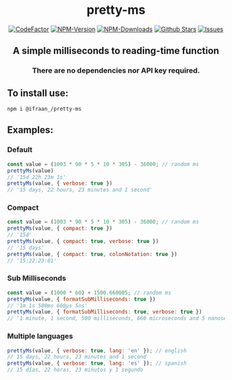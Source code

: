 <div align="center">
    <h1>pretty-ms</h1>
    <a href="https://www.codefactor.io/repository/github/ifraan/pretty-ms"><img src="https://www.codefactor.io/repository/github/ifraan/pretty-ms/badge" alt="CodeFactor" /></a>
    <a href="https://www.npmjs.com/package/@ifraan_/pretty-ms"><img src="https://badgen.net/npm/v/@ifraan_/pretty-ms?color=blue" alt="NPM-Version"/></a>
    <a href="https://www.npmjs.com/package/@ifraan_/pretty-ms"><img src="https://badgen.net/npm/dt/@ifraan_/pretty-ms?color=blue" alt="NPM-Downloads"/></a>
    <a href="https://github.com/iFraan/pretty-ms"><img src="https://badgen.net/github/stars/iFraan/pretty-ms?color=yellow" alt="Github Stars"/></a>
    <a href="https://github.com/iFraan/pretty-ms/issues"><img src="https://badgen.net/github/open-issues/iFraan/pretty-ms?color=green" alt="Issues"/></a>
    <h2>A simple milliseconds to reading-time function</h2>
    <h3>There are no dependencies nor API key required.</h3>
</div>

## To install use:
```shell
npm i @ifraan_/pretty-ms
```
## Examples:

### Default
```js
const value = (1003 * 90 * 5 * 10 * 305) - 36000; // random ms
prettyMs(value)
// '15d 22h 23m 1s'
prettyMs(value, { verbose: true })
// '15 days, 22 hours, 23 minutes and 1 second'
```

### Compact
```js
const value = (1003 * 90 * 5 * 10 * 305) - 36000; // random ms
prettyMs(value, { compact: true })
// '15d'
prettyMs(value, { compact: true, verbose: true })
// '15 days'
prettyMs(value, { compact: true, colonNotation: true })
// '15:22:23:01'
```

### Sub Milliseconds
```js
const value = (1000 * 60) + 1500.660005; // random ms
prettyMs(value, { formatSubMilliseconds: true })
// '1m 1s 500ms 660µs 5ns'
prettyMs(value, { formatSubMilliseconds: true, verbose: true })
// '1 minute, 1 second, 500 milliseconds, 660 microseconds and 5 nanoseconds'
```

### Multiple languages
```js
prettyMs(value, { verbose: true, lang: 'en' }); // english
// 15 days, 22 hours, 23 minutes and 1 second
prettyMs(value, { verbose: true, lang: 'es' }); // spanish
// 15 días, 22 horas, 23 minutos y 1 segundo
```
